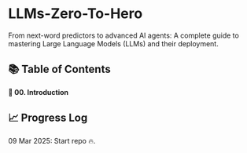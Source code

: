 # LLMs-Zero-To-Hero
From next-word predictors to advanced AI agents: A complete guide to mastering Large Language Models (LLMs) and their deployment.


## 📚 Table of Contents


**📘 00. Introduction**




## 📈 Progress Log

09 Mar 2025: Start repo 🔥.
